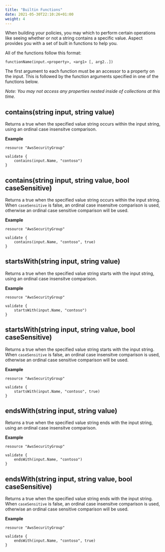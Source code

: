 ```yaml
---
title: "Builtin Functions"
date: 2021-05-30T22:10:26+01:00
weight: 4
---
```


When building your policies, you may which to perform certain operations like seeing whether or not a string contains a specific value. Aspect provides you with a set of built in functions to help you.

All of the functions follow this format:

```
functionName(input.<property>, <arg1> [, arg2..])
```

The first argument to each function must be an accessor to a property on the input. This is followed by the function arguments specified in one of the functions below.

_Note: You may not access any properties nested inside of collections at this time._

## contains(string input, string value)

Returns a true when the specified value string occurs within the input string, using an ordinal case insensitve comparison.

**Example**

```
resource "AwsSecurityGroup"

validate {
    contains(input.Name, "contoso")
}
```

## contains(string input, string value, bool caseSensitive)

Returns a true when the specified value string occurs within the input string. When `caseSensitive` is false, an ordinal case insensitve comparison is used, otherwise an ordinal case sensitive comparison will be used.

**Example**

```
resource "AwsSecurityGroup"

validate {
    contains(input.Name, "contoso", true)
}
```

## startsWith(string input, string value)

Returns a true when the specified value string starts with the input string, using an ordinal case insensitve comparison.

**Example**

```
resource "AwsSecurityGroup"

validate {
    startsWith(input.Name, "contoso")
}
```

## startsWith(string input, string value, bool caseSensitive)

Returns a true when the specified value string starts with the input string. When `caseSensitive` is false, an ordinal case insensitve comparison is used, otherwise an ordinal case sensitive comparison will be used.

**Example**

```
resource "AwsSecurityGroup"

validate {
    startsWith(input.Name, "contoso", true)
}
```

## endsWith(string input, string value)

Returns a true when the specified value string ends with the input string, using an ordinal case insensitve comparison.

**Example**

```
resource "AwsSecurityGroup"

validate {
    endsWith(input.Name, "contoso")
}
```

## endsWith(string input, string value, bool caseSensitive)

Returns a true when the specified value string ends with the input string. When `caseSensitive` is false, an ordinal case insensitve comparison is used, otherwise an ordinal case sensitive comparison will be used.

**Example**

```
resource "AwsSecurityGroup"

validate {
    endsWith(input.Name, "contoso", true)
}
```
